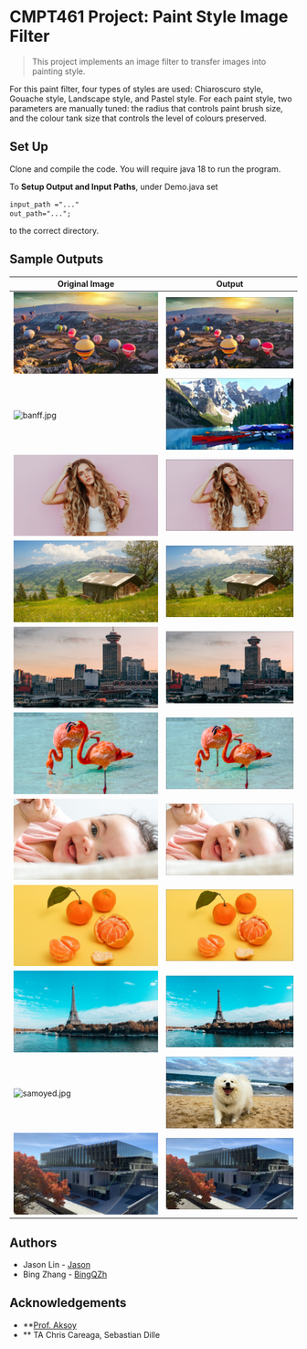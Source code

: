 # CMPT461 Project: Paint Style Image Filter

> This project implements an image filter to transfer images into painting style.

For this paint filter, four types of styles are used: Chiaroscuro style, Gouache style, Landscape style, and Pastel style. 
For each paint style, two parameters are manually tuned: the radius that controls paint brush size, and the colour tank size that controls the level of colours preserved. 


Set Up
-----------------------------------------------------

Clone and compile the code. You will require java 18 to run the program.

To **Setup Output and Input Paths**, under Demo.java set 

    input_path ="..."
    out_path="...";

to the correct directory.



Sample Outputs
-----------------------------------------------------
| Original Image                              | Output                                                  |   
| ------------------------------------------- | ------------------------------------------------------- | 
| ![balloons.jpg](test_inputs/balloons.jpg)   |![balloons_R6T15.jpg](sample_outputs/balloons_R6T15.jpg) |
| ![banff.jpg](test_inputs/banff.jpg)         |![banff_R6T15.jpg](sample_outputs/banff_R6T15.jpg)       |
| ![blonde.jpg](test_inputs/blonde.jpg)       |![banff_R6T15.jpg](sample_outputs/blonde_.jpg)           |
| ![cottage.jpg](test_inputs/cottage.jpg)     |![cottage_R3T10.jpg](sample_outputs/cottage_R3T10.jpg)   |
| ![downtown.jpg](test_inputs/downtown.jpg)   |![downtown_R6T15.jpg](sample_outputs/downtown_R6T15.jpg) |
| ![flamingo.jpg](test_inputs/flamingo.jpg)   |![flamingo_R3T10.jpg](sample_outputs/flamingo_R3T10.jpg) |
| ![infant.jpg](test_inputs/infant.jpg)       |![infant_R4T7.jpg](sample_outputs/infant_R4T7.jpg)       |
| ![orange.jpg](test_inputs/orange.jpg)       |![orange_R6T15.jpg](sample_outputs/orange_R6T15.jpg)     |
| ![paris.jpg](test_inputs/paris.jpg)         |![paris_R3T10.jpg](sample_outputs/paris_R3T10.jpg)       |
| ![samoyed.jpg](test_inputs/samoyed.jpg)     |![samoyed_R3T10.jpg](sample_outputs/samoyed_R3T10.jpg)   |
| ![sfu.jpg](test_inputs/sfu.jpg)             |![sfu_R4T4.jpg](sample_outputs/sfu_R4T4.jpg)             |

## Authors

* Jason Lin - [Jason](tba)
* Bing Zhang - [BingQZh](https://github.com/BingQZh)

## Acknowledgements

- **[Prof. Aksoy](http://yaksoy.github.io/)
- ** TA Chris Careaga, Sebastian Dille
